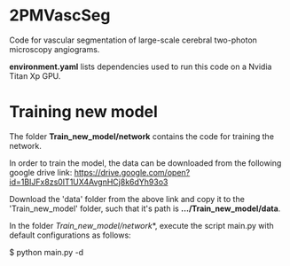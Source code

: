 # 2PMVascSeg

Code for vascular segmentation of large-scale cerebral two-photon microscopy angiograms.

**environment.yaml** lists dependencies used to run this code on a Nvidia Titan Xp GPU.


# Training new model
The folder **Train_new_model/network** contains the code for training the network. 

In order to train the model, the data can be downloaded from the following google drive link:
https://drive.google.com/open?id=1BIJFx8zs0IT1UX4AvgnHCj8k6dYh93o3

Download the 'data' folder from the above link and copy it to the 'Train_new_model' folder, such that it's path is **.../Train_new_model/data**.

In the folder *Train_new_model/network**, execute the script main.py with default configurations as follows:

$ python main.py -d



